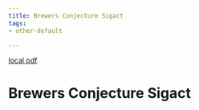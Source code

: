```yaml
---
title: Brewers Conjecture Sigact
tags:
- other-default

---
```


[local pdf](../../../pdfs/brewers-conjecture-sigact.pdf)

# Brewers Conjecture Sigact
